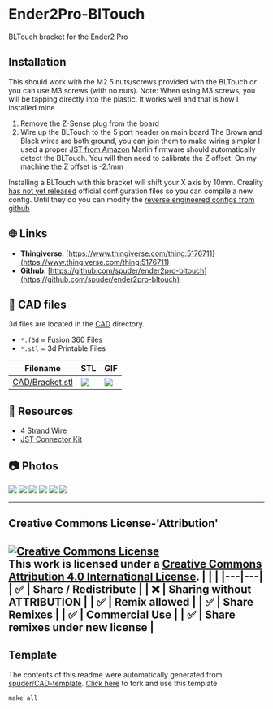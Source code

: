 
# Ender2Pro-BlTouch
BLTouch bracket for the Ender2 Pro

## Installation

This should work with the M2.5 nuts/screws provided with the BLTouch _or_ you can use M3 screws (with no nuts).
Note: When using M3 screws, you will be tapping directly into the plastic. It works well and that is how I installed mine

1. Remove the Z-Sense plug from the board
1. Wire up the BLTouch to the 5 port header on main board
  The Brown and Black wires are both ground, you can join them to make wiring simpler
  I used a proper [JST from Amazon](https://www.amazon.com/dp/B06ZZ45G7G/ref=cm_sw_em_r_mt_dp_CYFAK1BVFZH8YKFFS9SW?_encoding=UTF8&psc=1)
Marlin firmware should automatically detect the BLTouch.
You will then need to calibrate the Z offset. On my machine the Z offset is -2.1mm 

Installing a BLTouch with this bracket will shift your X axis by 10mm. 
Creality [has not yet released](https://github.com/Creality3DPrinting/Ender-3/issues/76) official configuration files so you can compile a new config. 
Until they do you can modify the [reverse engineered configs from github](https://github.com/MarlinFirmware/Configurations/pull/633/files)



## :globe_with_meridians: Links



- **Thingiverse**: [https://www.thingiverse.com/thing:5176711](https://www.thingiverse.com/thing:5176711)
- **Github**: [https://github.com/spuder/ender2pro-bltouch](https://github.com/spuder/ender2pro-bltouch)

## :triangular_ruler: CAD files

3d files are located in the [CAD](./CAD) directory.
- `*.f3d` = Fusion 360 Files
- `*.stl` = 3d Printable Files

| Filename | STL | GIF | 
| --- | --- | --- | 
| [CAD/Bracket.stl](./CAD%2FBracket.stl) | ![](./CAD%2FBracket.stl.png) | ![](./CAD%2FBracket.stl.gif) | 

## :notebook: Resources
- [4 Strand Wire](https://www.amazon.com/dp/B08JTZCJV1/ref=cm_sw_em_r_mt_dp_DV2TDB4MEC2DQNAGB2SA?_encoding=UTF8&psc=1)
- [JST Connector Kit](https://www.amazon.com/dp/B06ZZ45G7G/ref=cm_sw_em_r_mt_dp_CYFAK1BVFZH8YKFFS9SW?_encoding=UTF8&psc=1)

## :camera: Photos
![](photos%2FIMG_0961.jpeg)
![](photos%2FIMG_0945.jpeg)
![](photos%2FIMG_0964.jpeg)
![](photos%2FScreen%20Shot%202021-12-28%20at%2012.08.38%20AM.png)
![](photos%2Fcropped)
![](photos%2FIMG_0962.jpeg)

---


## Creative Commons License-'Attribution'
<a rel="license" href="http://creativecommons.org/licenses/by/4.0/"><img alt="Creative Commons License" style="border-width:0" src="https://i.creativecommons.org/l/by/4.0/88x31.png" /></a><br />This work is licensed under a <a rel="license" href="http://creativecommons.org/licenses/by/4.0/">Creative Commons Attribution 4.0 International License</a>.
|  |  | 
|---|---|
| :white_check_mark: | Share / Redistribute | 
| :x: | Sharing without ATTRIBUTION |
| :white_check_mark: | Remix allowed | 
| :white_check_mark: | Share Remixes | 
| :white_check_mark: | Commercial Use | 
| :white_check_mark: | Share remixes under new license | 
---
## Template
The contents of this readme were automatically generated from [spuder/CAD-template](https://github.com/spuder/CAD-template). 
[Click here](https://github.com/spuder/CAD-template/generate) to fork and use this template

```
make all
```